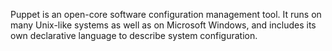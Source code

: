 Puppet is an open-core software configuration management tool. It runs on many Unix-like systems as well as on Microsoft Windows, and includes its own declarative language to describe system configuration.

